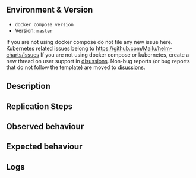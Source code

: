 <!--

Thank you for opening an issue with Mailu. Please understand that issues are meant for bugs only. The bug report should follow the issue template and provide clear replication steps and logs.
For **user-support questions**, reach out to us  on [matrix](https://matrix.to/#/#mailu:tedomum.net) or [disussions](https://github.com/Mailu/Mailu/discussions/categories/user-support).

For anything but bug reports use the [matrix channel](https://matrix.to/#/#mailu:tedomum.net) or [disussions](https://github.com/Mailu/Mailu/discussions).
So use discussions for topics such as

* Checking announcements.
* General discussion about Mailu usage or using Mail software in general.
* Feature requests
* User support.

To be able to help you best, we need some more information.

Before you open your issue
- Check if no issue or pull-request for this already exists.
- Check [documentation](https://mailu.io/master/) and [FAQ](https://mailu.io/master/faq.html). (Tip, use the search function on the documentation page)
- You understand `Mailu` is made by volunteers in their **free time** — be concise, civil and accept that delays can occur.
- The title of the issue should be short and simple. It should contain specific terms related to the actual issue. Be specific while writing the title.
- You understand issues are only meant for bug reports that follow the issue template. Non bug reports or bug reports that do not follow the template will be moved to [disussions](https://github.com/Mailu/Mailu/discussions)

Please put your text outside of the comment blocks to be visible. You can use the button "Preview" above to check.

If you do not follow the issue template suggested below your issue may be summarily closed.

-->

## Environment & Version

- `docker compose version`
- Version: `master`

<!--
To find your version, get the image name of a mailu container and read  the version from the tag (example for version 1.7).

$> docker ps -a | grep mailu
140b09d4b09c    mailu/roundcube:1.7    "docker-php-entrypoi…"    2 weeks ago    Up 2 days (healthy)    80/tcp
$> grep MAILU_VERSION docker-compose.yml mailu.env
-->

If you are not using docker compose do not file any new issue here.
Kubernetes related issues belong to https://github.com/Mailu/helm-charts/issues
If you are not using docker compose or kubernetes, create a new thread on user support in [disussions](https://github.com/Mailu/Mailu/discussions/categories/user-support).
Non-bug reports (or bug reports that do not follow the template) are moved to [disussions](https://github.com/Mailu/Mailu/discussions).

## Description
<!--
Further explain the bug in a few words. It should be clear what the unexpected behaviour is.  Share it in an easy-to-understand language.
-->

## Replication Steps
<!--
Steps for replicating your issue
-->

## Observed behaviour
<!--
Explain or paste the result you received.
-->

## Expected behaviour
<!--
Explain what results you expected - be as specific as possible.
Just saying "it doesn’t work as expected" is not useful. It's also helpful to describe what you actually experienced.
-->

## Logs
<!--
Often it is very useful to include log fragments of the involved component.
You can get the logs via `docker logs <container name> --tail 1000`.
For example for the admin container: `docker logs mailu_admin_1 --tail 1000`
or using docker compose `docker compose -f /mailu/docker-compose.yml logs --tail 1000 admin`

If you can find the relevant section, please share only the parts that seem relevant. If you have any logs, please enclose them in code tags and in a section, like so:

```
Your logs here!
```

-->
